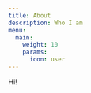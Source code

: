 ```yaml
---
title: About
description: Who I am
menu:
  main:
    weight: 10
    params:
      icon: user
---
```

Hi!
